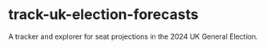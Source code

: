 # track-uk-election-forecasts
A tracker and explorer for seat projections in the 2024 UK General Election.

